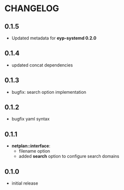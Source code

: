 # CHANGELOG

## 0.1.5

* Updated metadata for **eyp-systemd 0.2.0**

## 0.1.4

* updated concat dependencies

## 0.1.3

* bugfix: search option implementation

## 0.1.2

* bugfix yaml syntax

## 0.1.1

* **netplan::interface**:
  - filename option
  - added **search** option to configure search domains

## 0.1.0

* initial release
